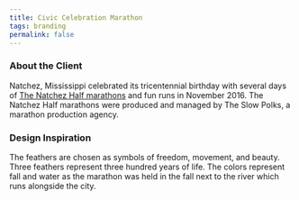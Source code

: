```yaml
---
title: Civic Celebration Marathon
tags: branding
permalink: false
---
```


### About the Client

Natchez, Mississippi celebrated its tricentennial birthday with several days of [The Natchez Half marathons](https://thenatchezhalf.itsyourrace.com/event.aspx?id=7774) and fun runs in November 2016. The Natchez Half marathons were produced and managed by The Slow Polks, a marathon production agency.

### Design Inspiration

The feathers are chosen as symbols of freedom, movement, and beauty. Three feathers represent three hundred years of life. The colors represent fall and water as the marathon was held in the fall next to the river which runs alongside the city.
